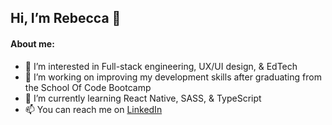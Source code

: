 ## Hi, I’m Rebecca 👋

#### About me:

- 👀 I’m interested in Full-stack engineering, UX/UI design, & EdTech
- 🌱 I’m working on improving my development skills after graduating from the School Of Code Bootcamp
- 🧠 I’m currently learning React Native, SASS, & TypeScript
- 📫 You can reach me on [LinkedIn](https://www.linkedin.com/in/rebecca1994/)

<!-- - 💞️ I’m looking to collaborate on -->
